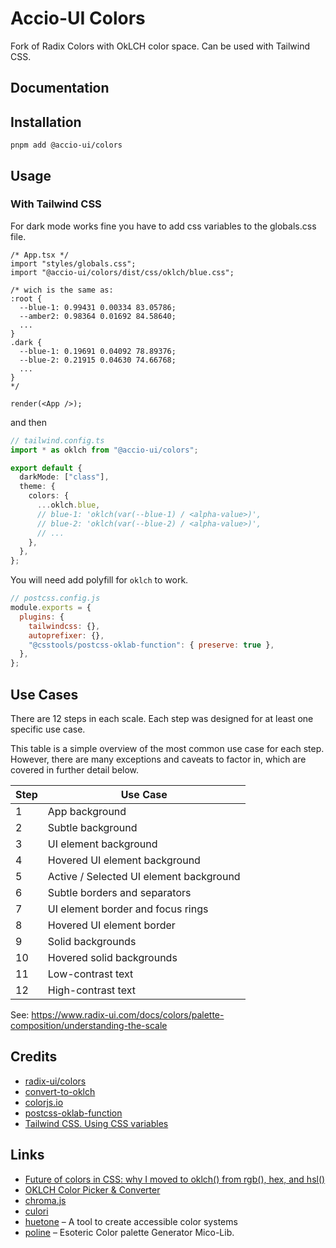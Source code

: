 # Accio-UI Colors

Fork of Radix Colors with OkLCH color space. Can be used with Tailwind CSS.

## Documentation

## Installation

`pnpm add @accio-ui/colors`

## Usage

### With Tailwind CSS

For dark mode works fine you have to add css variables to the globals.css file.

```tsx
/* App.tsx */
import "styles/globals.css";
import "@accio-ui/colors/dist/css/oklch/blue.css";

/* wich is the same as:
:root {
  --blue-1: 0.99431 0.00334 83.05786;
  --amber2: 0.98364 0.01692 84.58640;
  ...
}
.dark {
  --blue-1: 0.19691 0.04092 78.89376;
  --blue-2: 0.21915 0.04630 74.66768;
  ...
}
*/

render(<App />);
```

and then

```ts
// tailwind.config.ts
import * as oklch from "@accio-ui/colors";

export default {
  darkMode: ["class"],
  theme: {
    colors: {
      ...oklch.blue,
      // blue-1: 'oklch(var(--blue-1) / <alpha-value>)',
      // blue-2: 'oklch(var(--blue-2) / <alpha-value>)',
      // ...
    },
  },
};
```

You will need add polyfill for `oklch` to work.

```js
// postcss.config.js
module.exports = {
  plugins: {
    tailwindcss: {},
    autoprefixer: {},
    "@csstools/postcss-oklab-function": { preserve: true },
  },
};
```

<!-- hsl version the same -->

## Use Cases

There are 12 steps in each scale. Each step was designed for at least one specific use case.

This table is a simple overview of the most common use case for each step. However, there are many exceptions and caveats to factor in, which are covered in further detail below.

| Step | Use Case                                |
| ---- | --------------------------------------- |
| 1    | App background                          |
| 2    | Subtle background                       |
| 3    | UI element background                   |
| 4    | Hovered UI element background           |
| 5    | Active / Selected UI element background |
| 6    | Subtle borders and separators           |
| 7    | UI element border and focus rings       |
| 8    | Hovered UI element border               |
| 9    | Solid backgrounds                       |
| 10   | Hovered solid backgrounds               |
| 11   | Low-contrast text                       |
| 12   | High-contrast text                      |

See: https://www.radix-ui.com/docs/colors/palette-composition/understanding-the-scale

## Credits

- [radix-ui/colors](https://github.com/radix-ui/colors)
- [convert-to-oklch](https://github.com/fpetrakov/convert-to-oklch)
- [colorjs.io](https://github.com/LeaVerou/color.js)
- [postcss-oklab-function](https://github.com/csstools/postcss-plugins/tree/main/plugins/postcss-oklab-function)
- [Tailwind CSS. Using CSS variables](https://tailwindcss.com/docs/customizing-colors#using-css-variables)

## Links

- [Future of colors in CSS: why I moved to oklch() from rgb(), hex, and hsl()](https://evilmartians.com/events/oklch)
- [OKLCH Color Picker & Converter](https://oklch.com)
- [chroma.js](https://github.com/gka/chroma.js)
- [culori](https://github.com/Evercoder/culori)
- [huetone](https://github.com/ardov/huetone) – A tool to create accessible color systems
- [poline](https://github.com/meodai/poline) – Esoteric Color palette Generator Mico-Lib.
